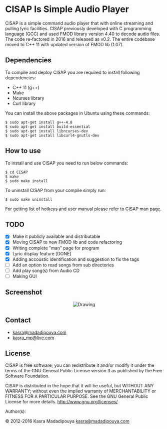 # CISAP Is Simple Audio Player
CISAP is a simple command audio player that with online streaming and pulling lyric facilities. CISAP previously developed with C programming language (GCC) and used FMOD library version 4.40 to decode audio files. The code re-factored in 2016 and released as v0.2. The entire codebase moved to C++ 11 with updated version of FMOD lib (1.07).

## Dependencies
To compile and deploy CISAP you are required to install following dependencies:
* C++ 11 (g++)
* Make
* Ncurses library
* Curl library 

You can install the above packages in Ubuntu using these commands:

	$ sudo apt-get install g++-4.8
	$ sudo apt-get install build-essential
	$ sudo apt-get install libncurses-dev
	$ sudo apt-get install libcurl4-gnutls-dev

## How to use
To install and use CISAP you need to run below commands:

	$ cd CISAP
	$ make
	$ sudo make install

To uninstall CISAP from your compile simply run:

	$ sudo make uninstall
For getting list of hotkeys and user manual please refer to CISAP man page.

## TODO
- [X] Make it publicly available and distributable
- [X] Moving CISAP to new FMOD lib and code refactoring
- [X] Writing complete "man" page for program
- [X] Lyric display feature [DONE]
- [X] Adding accoustic identification and suggestion to fix the tags
- [ ] Add an option to read songs from sub directories
- [ ] Add play song(s) from Audio CD
- [ ] Making GUI

## Screenshot
<p align="center">
<img src="http://blog.madadipouya.com/wp-content/uploads/2014/07/Screenshot-kixz@debian-GIT-repos-CISAP-GIT-CISAP.png" alt="Drawing"/>
</p>

## Contact
* kasra@madadipouya.com
* kasra_mp@live.com

## License
CISAP is free software; you can redistribute it and/or modify
it under the terms of the GNU General Public License version 3
as published by the Free Software Foundation.

CISAP is distributed in the hope that it will be useful,
but WITHOUT ANY WARRANTY; without even the implied warranty of
MERCHANTABILITY or FITNESS FOR A PARTICULAR PURPOSE.  See the
GNU General Public License for more details.  <http://www.gnu.org/licenses/>

Author(s):

© 2012-2016 Kasra Madadipouya <kasra@madadipouya.com>
